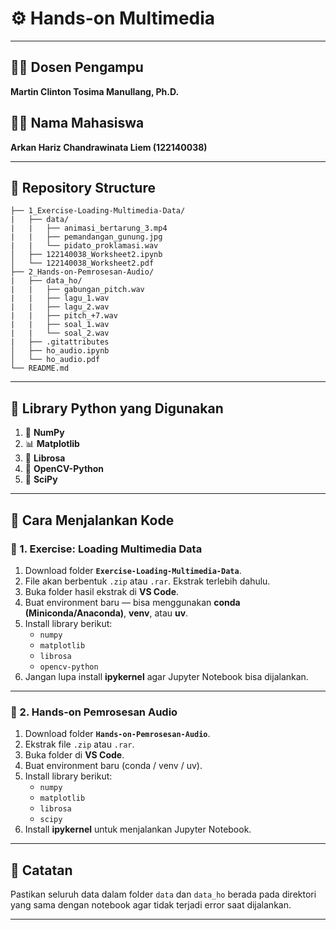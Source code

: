 # ⚙️ Hands-on Multimedia  

---

## 👨‍🏫 Dosen Pengampu  
**Martin Clinton Tosima Manullang, Ph.D.**

## 👨‍💻 Nama Mahasiswa  
**Arkan Hariz Chandrawinata Liem (122140038)**

---

## 📂 Repository Structure  

```
├── 1_Exercise-Loading-Multimedia-Data/
|   ├── data/
|   |   ├── animasi_bertarung_3.mp4
|   |   ├── pemandangan_gunung.jpg
|   |   └── pidato_proklamasi.wav
│   ├── 122140038_Worksheet2.ipynb        
│   └── 122140038_Worksheet2.pdf         
├── 2_Hands-on-Pemrosesan-Audio/
|   ├── data_ho/
|   |   ├── gabungan_pitch.wav
|   |   ├── lagu_1.wav
|   |   ├── lagu_2.wav
|   |   ├── pitch_+7.wav
|   |   ├── soal_1.wav
|   |   └── soal_2.wav
|   ├── .gitattributes     
│   ├── ho_audio.ipynb
│   └── ho_audio.pdf
└── README.md              
```


---

## 🧠 Library Python yang Digunakan  
1. 🧮 **NumPy**  
2. 📊 **Matplotlib**  
3. 🎵 **Librosa**  
4. 🎥 **OpenCV-Python**  
5. 🔬 **SciPy**

---

## 🚀 Cara Menjalankan Kode  

### 🔹 1. Exercise: Loading Multimedia Data  
1. Download folder **`Exercise-Loading-Multimedia-Data`**.  
2. File akan berbentuk `.zip` atau `.rar`. Ekstrak terlebih dahulu.  
3. Buka folder hasil ekstrak di **VS Code**.  
4. Buat environment baru — bisa menggunakan **conda (Miniconda/Anaconda)**, **venv**, atau **uv**.  
5. Install library berikut:  
   - `numpy`  
   - `matplotlib`  
   - `librosa`  
   - `opencv-python`  
6. Jangan lupa install **ipykernel** agar Jupyter Notebook bisa dijalankan.  

---

### 🔹 2. Hands-on Pemrosesan Audio  
1. Download folder **`Hands-on-Pemrosesan-Audio`**.  
2. Ekstrak file `.zip` atau `.rar`.  
3. Buka folder di **VS Code**.  
4. Buat environment baru (conda / venv / uv).  
5. Install library berikut:  
   - `numpy`  
   - `matplotlib`  
   - `librosa`  
   - `scipy`  
6. Install **ipykernel** untuk menjalankan Jupyter Notebook.  

---

## 🌌 Catatan  
Pastikan seluruh data dalam folder `data` dan `data_ho` berada pada direktori yang sama dengan notebook agar tidak terjadi error saat dijalankan.  

---
